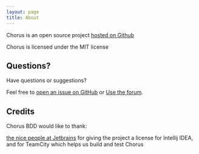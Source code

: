 ```yaml
---
layout: page
title: About
---
```


Chorus is an open source project [hosted on Github](https://github.com/Chorus-bdd/)

Chorus is licensed under the MIT license

## Questions?

Have questions or suggestions?

Feel free to [open an issue on GitHub](https://github.com/Chorus-bdd/Chorus/issues) or [Use the forum](http://forum.chorusbdd.org/).

## Credits

Chorus BDD would like to thank:

[the nice people at Jetbrains](https://www.jetbrains.com/) for giving the project a license for Intellij IDEA, and for TeamCity which helps us build and test Chorus



